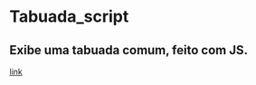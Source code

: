 # Tabuada_script

 Exibe uma tabuada comum, feito com JS.
---
 [link](https://montalvas.github.io/Tabuada_script/)
